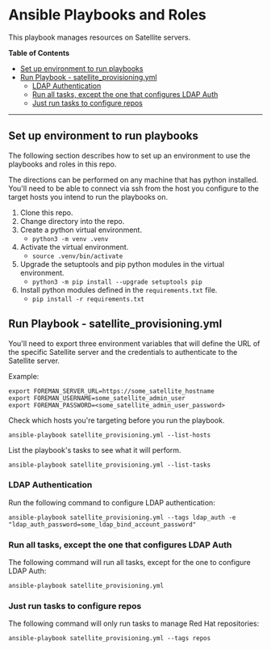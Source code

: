 # Ansible Playbooks and Roles
This playbook manages resources on Satellite servers.

**Table of Contents**

<!-- TOC -->

- [Set up environment to run playbooks](#set-up-environment-to-run-playbooks)
- [Run Playbook - satellite_provisioning.yml](#run-playbook---satellite_provisioningyml)
    - [LDAP Authentication](#ldap-authentication)
    - [Run all tasks, except the one that configures LDAP Auth](#run-all-tasks-except-the-one-that-configures-ldap-auth)
    - [Just run tasks to configure repos](#just-run-tasks-to-configure-repos)

<!-- /TOC -->

---

## Set up environment to run playbooks
The following section describes how to set up an environment to use the playbooks and roles in this repo.

The directions can be performed on any machine that has python installed. You'll need to be able to connect via ssh from the host you configure to the target hosts you intend to run the playbooks on.

1. Clone this repo.
1. Change directory into the repo.
1. Create a python virtual environment.
    - `python3 -m venv .venv`
1. Activate the virtual environment.
    - `source .venv/bin/activate`
1. Upgrade the setuptools and pip python modules in the virtual environment.
    - `python3 -m pip install --upgrade setuptools pip`
1. Install python modules defined in the `requirements.txt` file.
    - `pip install -r requirements.txt`

## Run Playbook - satellite_provisioning.yml

You'll need to export three environment variables that will define the URL of the specific Satellite server and the credentials to authenticate to the Satellite server.

Example:
```
export FOREMAN_SERVER_URL=https://some_satellite_hostname
export FOREMAN_USERNAME=some_satellite_admin_user
export FOREMAN_PASSWORD=<some_satellite_admin_user_password>
```

Check which hosts you're targeting before you run the playbook.

```
ansible-playbook satellite_provisioning.yml --list-hosts
```

List the playbook's tasks to see what it will perform.

```
ansible-playbook satellite_provisioning.yml --list-tasks
```

### LDAP Authentication
Run the following command to configure LDAP authentication:

```
ansible-playbook satellite_provisioning.yml --tags ldap_auth -e "ldap_auth_password=some_ldap_bind_account_password"
```

### Run all tasks, except the one that configures LDAP Auth
The following command will run all tasks, except for the one to configure LDAP Auth:

```
ansible-playbook satellite_provisioning.yml
```

### Just run tasks to configure repos
The following command will only run tasks to manage Red Hat repositories:

```
ansible-playbook satellite_provisioning.yml --tags repos
```
